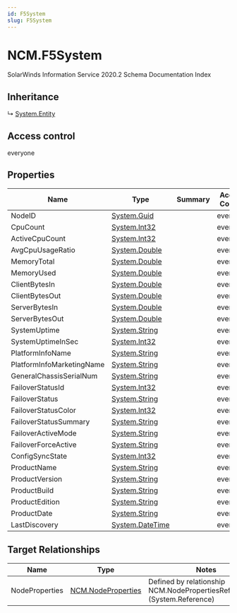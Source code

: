 ```yaml
---
id: F5System
slug: F5System
---
```


# NCM.F5System

SolarWinds Information Service 2020.2 Schema Documentation Index

## Inheritance

↳ [System.Entity](./../System/Entity)

## Access control

everyone

## Properties

| Name | Type | Summary | Access Control |
| ------ | ------ | ------ | ------ |
| NodeID | [System.Guid](https://docs.microsoft.com/en-us/dotnet/api/system.guid) |  | everyone |
| CpuCount | [System.Int32](https://docs.microsoft.com/en-us/dotnet/api/system.int32) |  | everyone |
| ActiveCpuCount | [System.Int32](https://docs.microsoft.com/en-us/dotnet/api/system.int32) |  | everyone |
| AvgCpuUsageRatio | [System.Double](https://docs.microsoft.com/en-us/dotnet/api/system.double) |  | everyone |
| MemoryTotal | [System.Double](https://docs.microsoft.com/en-us/dotnet/api/system.double) |  | everyone |
| MemoryUsed | [System.Double](https://docs.microsoft.com/en-us/dotnet/api/system.double) |  | everyone |
| ClientBytesIn | [System.Double](https://docs.microsoft.com/en-us/dotnet/api/system.double) |  | everyone |
| ClientBytesOut | [System.Double](https://docs.microsoft.com/en-us/dotnet/api/system.double) |  | everyone |
| ServerBytesIn | [System.Double](https://docs.microsoft.com/en-us/dotnet/api/system.double) |  | everyone |
| ServerBytesOut | [System.Double](https://docs.microsoft.com/en-us/dotnet/api/system.double) |  | everyone |
| SystemUptime | [System.String](https://docs.microsoft.com/en-us/dotnet/api/system.string) |  | everyone |
| SystemUptimeInSec | [System.Int32](https://docs.microsoft.com/en-us/dotnet/api/system.int32) |  | everyone |
| PlatformInfoName | [System.String](https://docs.microsoft.com/en-us/dotnet/api/system.string) |  | everyone |
| PlatformInfoMarketingName | [System.String](https://docs.microsoft.com/en-us/dotnet/api/system.string) |  | everyone |
| GeneralChassisSerialNum | [System.String](https://docs.microsoft.com/en-us/dotnet/api/system.string) |  | everyone |
| FailoverStatusId | [System.Int32](https://docs.microsoft.com/en-us/dotnet/api/system.int32) |  | everyone |
| FailoverStatus | [System.String](https://docs.microsoft.com/en-us/dotnet/api/system.string) |  | everyone |
| FailoverStatusColor | [System.Int32](https://docs.microsoft.com/en-us/dotnet/api/system.int32) |  | everyone |
| FailoverStatusSummary | [System.String](https://docs.microsoft.com/en-us/dotnet/api/system.string) |  | everyone |
| FailoverActiveMode | [System.String](https://docs.microsoft.com/en-us/dotnet/api/system.string) |  | everyone |
| FailoverForceActive | [System.String](https://docs.microsoft.com/en-us/dotnet/api/system.string) |  | everyone |
| ConfigSyncState | [System.Int32](https://docs.microsoft.com/en-us/dotnet/api/system.int32) |  | everyone |
| ProductName | [System.String](https://docs.microsoft.com/en-us/dotnet/api/system.string) |  | everyone |
| ProductVersion | [System.String](https://docs.microsoft.com/en-us/dotnet/api/system.string) |  | everyone |
| ProductBuild | [System.String](https://docs.microsoft.com/en-us/dotnet/api/system.string) |  | everyone |
| ProductEdition | [System.String](https://docs.microsoft.com/en-us/dotnet/api/system.string) |  | everyone |
| ProductDate | [System.String](https://docs.microsoft.com/en-us/dotnet/api/system.string) |  | everyone |
| LastDiscovery | [System.DateTime](https://docs.microsoft.com/en-us/dotnet/api/system.datetime) |  | everyone |

## Target Relationships

| Name | Type | Notes |
| ------ | ------ | ------ |
| NodeProperties | [NCM.NodeProperties](./../NCM/NodeProperties) | Defined by relationship NCM.NodePropertiesRefF5System (System.Reference) |

